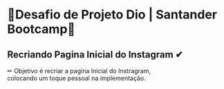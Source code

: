 # 🚀Desafio de Projeto Dio | Santander Bootcamp🚀
## Recriando Pagina Inicial do Instagram ✔

✏ Objetivo é recriar a pagina Inicial do Instragram, <br>
   colocando um toque pessoal na implementação.
